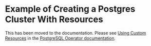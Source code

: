 # Example of Creating a Postgres Cluster With Resources

This has been moved to the documentation. Please see [Using Custom Resources](https://access.pg.percona.com/documentation/postgres-operator/latest/custom-resources/) in the [PostgreSQL Operator documentation](https://access.pg.percona.com/documentation/postgres-operator/).

